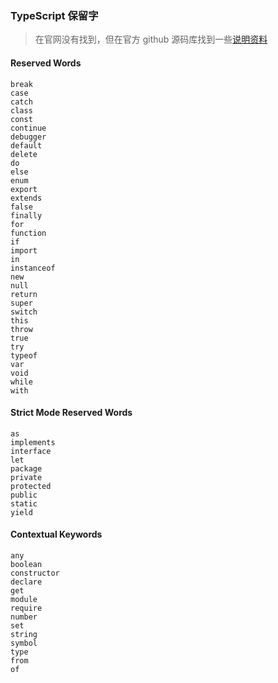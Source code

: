 
### TypeScript 保留字
> 在官网没有找到，但在官方 github 源码库找到一些[说明资料](https://github.com/Microsoft/TypeScript/issues/2536)

#### Reserved Words
    break
    case
    catch
    class
    const
    continue
    debugger
    default
    delete
    do
    else
    enum
    export
    extends
    false
    finally
    for
    function
    if
    import
    in
    instanceof
    new
    null
    return
    super
    switch
    this
    throw
    true
    try
    typeof
    var
    void
    while
    with

#### Strict Mode Reserved Words
    as
    implements
    interface
    let
    package
    private
    protected
    public
    static
    yield
    
#### Contextual Keywords
    any
    boolean
    constructor
    declare
    get
    module
    require
    number
    set
    string
    symbol
    type
    from
    of

